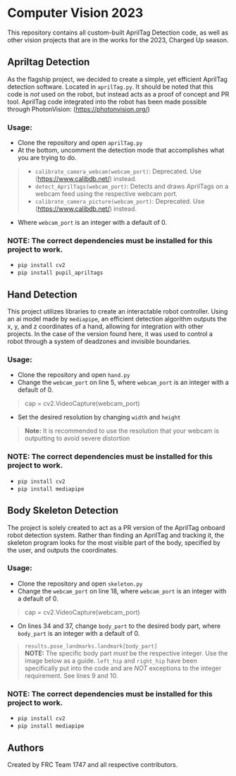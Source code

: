 # Computer Vision 2023
 This repository contains all custom-built AprilTag Detection code, as well as other vision projects that are in the works for the 2023, Charged Up season.
 
## Apriltag Detection
 As the flagship project, we decided to create a simple, yet efficient AprilTag detection software. Located in `aprilTag.py`. It should be noted that this code is *not* used on the robot, but instead acts as a proof of concept and PR tool. AprilTag code integrated into the robot has been made possible through PhotonVision: (https://photonvision.org/)
### Usage:
 - Clone the repository and open `aprilTag.py`
 - At the bottom, uncomment the detection mode that accomplishes what you are trying to do.
 > - `calibrate_camera_webcam(webcam_port)`: Deprecated. Use (https://www.calibdb.net/) instead.
 > - `detect_AprilTags(webcam_port)`: Detects and draws AprilTags on a webcam feed using the respective webcam port.
 > - `calibrate_camera_picture(webcam_port)`: Deprecated. Use (https://www.calibdb.net/) instead.
 - Where `webcam_port` is an integer with a default of 0.

### NOTE: The correct dependencies must be installed for this project to work.
 - `pip install cv2`
 - `pip install pupil_apriltags`

## Hand Detection
 This project utilizes libraries to create an interactable robot controller. Using an ai model made by `mediapipe`, an efficient detection algorithm outputs the x, y, and z coordinates of a hand, allowing for integration with other projects. In the case of the version found here, it was used to control a robot through a system of deadzones and invisible boundaries.
 
### Usage:
 - Clone the repository and open `hand.py`
 - Change the `webcam_port` on line 5, where `webcam_port` is an integer with a default of 0.
 > cap = cv2.VideoCapture(webcam_port)
 - Set the desired resolution by changing `width` and `height`
 > **Note:** It is recommended to use the resolution that your webcam is outputting to avoid severe distortion

### NOTE: The correct dependencies must be installed for this project to work.
 - `pip install cv2`
 - `pip install mediapipe`
 
## Body Skeleton Detection
 The project is solely created to act as a PR version of the AprilTag onboard robot detection system.  Rather than finding an AprilTag and tracking it, the skeleton program looks for the most visible part of the body, specified by the user, and outputs the coordinates.
 
### Usage:
 - Clone the repository and open `skeleton.py`
 - Change the `webcam_port` on line 18, where `webcam_port` is an integer with a default of 0.
  > cap = cv2.VideoCapture(webcam_port)
 - On lines 34 and 37, change `body_part` to the desired body part, where `body_part` is an integer with a default of 0.
  > `results.pose_landmarks.landmark[body_part]` <br>
  > **NOTE:** The specific body part *must* be the respective integer.  Use the image below as a guide. `left_hip` and `right_hip` have been specifically put into the code and are *NOT* exceptions to the integer requirement. See lines 9 and 10.
  
### NOTE: The correct dependencies must be installed for this project to work.
 - `pip install cv2`
 - `pip install mediapipe`

## Authors
Created by FRC Team 1747 and all respective contributors.
